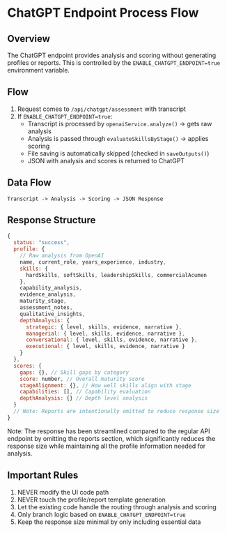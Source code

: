 # ChatGPT Endpoint Process Flow

## Overview

The ChatGPT endpoint provides analysis and scoring without generating profiles or reports. This is controlled by the `ENABLE_CHATGPT_ENDPOINT=true` environment variable.

## Flow

1. Request comes to `/api/chatgpt/assessment` with transcript
2. If `ENABLE_CHATGPT_ENDPOINT=true`:
   - Transcript is processed by `openaiService.analyze()` -> gets raw analysis
   - Analysis is passed through `evaluateSkillsByStage()` -> applies scoring
   - File saving is automatically skipped (checked in `saveOutputs()`)
   - JSON with analysis and scores is returned to ChatGPT

## Data Flow

```
Transcript -> Analysis -> Scoring -> JSON Response
```

## Response Structure

```javascript
{
  status: "success",
  profile: {
    // Raw analysis from OpenAI
    name, current_role, years_experience, industry,
    skills: {
      hardSkills, softSkills, leadershipSkills, commercialAcumen
    },
    capability_analysis,
    evidence_analysis,
    maturity_stage,
    assessment_notes,
    qualitative_insights,
    depthAnalysis: {
      strategic: { level, skills, evidence, narrative },
      managerial: { level, skills, evidence, narrative },
      conversational: { level, skills, evidence, narrative },
      executional: { level, skills, evidence, narrative }
    }
  },
  scores: {
    gaps: {}, // Skill gaps by category
    score: number, // Overall maturity score
    stageAlignment: {}, // How well skills align with stage
    capabilities: [], // Capability evaluation
    depthAnalysis: {} // Depth level analysis
  }
  // Note: Reports are intentionally omitted to reduce response size
}
```

Note: The response has been streamlined compared to the regular API endpoint by omitting the reports section, which significantly reduces the response size while maintaining all the profile information needed for analysis.

## Important Rules

1. NEVER modify the UI code path
2. NEVER touch the profile/report template generation
3. Let the existing code handle the routing through analysis and scoring
4. Only branch logic based on `ENABLE_CHATGPT_ENDPOINT=true`
5. Keep the response size minimal by only including essential data
